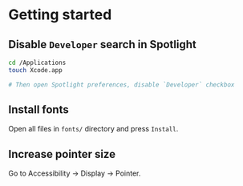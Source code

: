 # Getting started

## Disable `Developer` search in Spotlight

```bash
cd /Applications
touch Xcode.app

# Then open Spotlight preferences, disable `Developer` checkbox
```


## Install fonts

Open all files in `fonts/` directory and press `Install`.

## Increase pointer size

Go to Accessibility -> Display -> Pointer.
